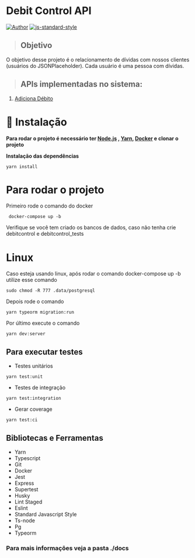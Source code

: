 # Debit Control API
[![Author](https://img.shields.io/badge/author-CaioVieira-brightgreen)](https://github.com/cvieira850)
[![js-standard-style](https://img.shields.io/badge/code%20style-standard-brightgreen.svg)](http://standardjs.com)

> ## Objetivo
O objetivo desse projeto é o relacionamento de dívidas com nossos
clientes (usuários do JSONPlaceholder). Cada usuário é uma pessoa com dívidas.

> ## APIs implementadas no sistema: 
1. [Adiciona Débito](./src/requirements/add-debit.md)

# 🚧 Instalação
**Para rodar o projeto é necessário ter [Node.js](https://nodejs.org/en/download/) , [Yarn](https://yarnpkg.com/), [Docker](https://docs.docker.com/docker-for-windows/install/) e clonar o projeto**

**Instalação das dependências**

```yarn install```

# Para rodar o projeto

Primeiro rode o comando do docker

``` docker-compose up -b```

Verifique se você tem criado os bancos de dados, caso não tenha crie  debitcontrol e debitcontrol_tests

# Linux
Caso esteja usando linux, após rodar o comando docker-compose up -b utilize esse comando

``` sudo chmod -R 777 .data/postgresql  ```

Depois rode  o comando

``` yarn typeorm migration:run ```

Por último execute o comando

``` yarn dev:server ```

## Para executar testes
* Testes unitários
  
``` yarn test:unit ```

* Testes de integração
    
``` yarn test:integration ```

* Gerar coverage

``` yarn test:ci ```

## Bibliotecas e Ferramentas

* Yarn
* Typescript
* Git
* Docker
* Jest
* Express
* Supertest
* Husky
* Lint Staged
* Eslint
* Standard Javascript Style
* Ts-node
* Pg
* Typeorm

### Para mais informações veja a pasta ./docs